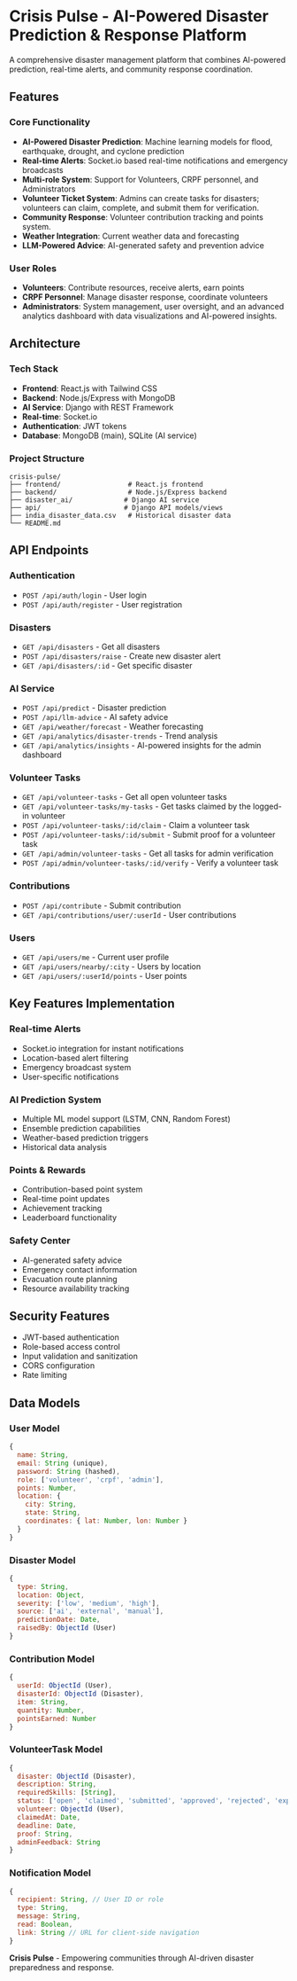 # Crisis Pulse - AI-Powered Disaster Prediction & Response Platform

A comprehensive disaster management platform that combines AI-powered prediction, real-time alerts, and community response coordination.

## Features

### Core Functionality
- **AI-Powered Disaster Prediction**: Machine learning models for flood, earthquake, drought, and cyclone prediction
- **Real-time Alerts**: Socket.io based real-time notifications and emergency broadcasts
- **Multi-role System**: Support for Volunteers, CRPF personnel, and Administrators
- **Volunteer Ticket System**: Admins can create tasks for disasters; volunteers can claim, complete, and submit them for verification.
- **Community Response**: Volunteer contribution tracking and points system.
- **Weather Integration**: Current weather data and forecasting
- **LLM-Powered Advice**: AI-generated safety and prevention advice

### User Roles
- **Volunteers**: Contribute resources, receive alerts, earn points
- **CRPF Personnel**: Manage disaster response, coordinate volunteers
- **Administrators**: System management, user oversight, and an advanced analytics dashboard with data visualizations and AI-powered insights.

## Architecture

### Tech Stack
- **Frontend**: React.js with Tailwind CSS
- **Backend**: Node.js/Express with MongoDB
- **AI Service**: Django with REST Framework
- **Real-time**: Socket.io
- **Authentication**: JWT tokens
- **Database**: MongoDB (main), SQLite (AI service)

### Project Structure
```
crisis-pulse/
├── frontend/                 # React.js frontend
├── backend/                  # Node.js/Express backend
├── disaster_ai/             # Django AI service
├── api/                     # Django API models/views
├── india_disaster_data.csv   # Historical disaster data
└── README.md
```

## API Endpoints

### Authentication
- `POST /api/auth/login` - User login
- `POST /api/auth/register` - User registration

### Disasters
- `GET /api/disasters` - Get all disasters
- `POST /api/disasters/raise` - Create new disaster alert
- `GET /api/disasters/:id` - Get specific disaster

### AI Service
- `POST /api/predict` - Disaster prediction
- `POST /api/llm-advice` - AI safety advice
- `GET /api/weather/forecast` - Weather forecasting
- `GET /api/analytics/disaster-trends` - Trend analysis
- `GET /api/analytics/insights` - AI-powered insights for the admin dashboard

### Volunteer Tasks
- `GET /api/volunteer-tasks` - Get all open volunteer tasks
- `GET /api/volunteer-tasks/my-tasks` - Get tasks claimed by the logged-in volunteer
- `POST /api/volunteer-tasks/:id/claim` - Claim a volunteer task
- `POST /api/volunteer-tasks/:id/submit` - Submit proof for a volunteer task
- `GET /api/admin/volunteer-tasks` - Get all tasks for admin verification
- `POST /api/admin/volunteer-tasks/:id/verify` - Verify a volunteer task

### Contributions
- `POST /api/contribute` - Submit contribution
- `GET /api/contributions/user/:userId` - User contributions

### Users
- `GET /api/users/me` - Current user profile
- `GET /api/users/nearby/:city` - Users by location
- `GET /api/users/:userId/points` - User points

## Key Features Implementation

### Real-time Alerts
- Socket.io integration for instant notifications
- Location-based alert filtering
- Emergency broadcast system
- User-specific notifications

### AI Prediction System
- Multiple ML model support (LSTM, CNN, Random Forest)
- Ensemble prediction capabilities
- Weather-based prediction triggers
- Historical data analysis

### Points & Rewards
- Contribution-based point system
- Real-time point updates
- Achievement tracking
- Leaderboard functionality

### Safety Center
- AI-generated safety advice
- Emergency contact information
- Evacuation route planning
- Resource availability tracking

## Security Features

- JWT-based authentication
- Role-based access control
- Input validation and sanitization
- CORS configuration
- Rate limiting

## Data Models

### User Model
```javascript
{
  name: String,
  email: String (unique),
  password: String (hashed),
  role: ['volunteer', 'crpf', 'admin'],
  points: Number,
  location: {
    city: String,
    state: String,
    coordinates: { lat: Number, lon: Number }
  }
}
```

### Disaster Model
```javascript
{
  type: String,
  location: Object,
  severity: ['low', 'medium', 'high'],
  source: ['ai', 'external', 'manual'],
  predictionDate: Date,
  raisedBy: ObjectId (User)
}
```

### Contribution Model
```javascript
{
  userId: ObjectId (User),
  disasterId: ObjectId (Disaster),
  item: String,
  quantity: Number,
  pointsEarned: Number
}
```

### VolunteerTask Model
```javascript
{
  disaster: ObjectId (Disaster),
  description: String,
  requiredSkills: [String],
  status: ['open', 'claimed', 'submitted', 'approved', 'rejected', 'expired'],
  volunteer: ObjectId (User),
  claimedAt: Date,
  deadline: Date,
  proof: String,
  adminFeedback: String
}
```

### Notification Model
```javascript
{
  recipient: String, // User ID or role
  type: String,
  message: String,
  read: Boolean,
  link: String // URL for client-side navigation
}
```

**Crisis Pulse** - Empowering communities through AI-driven disaster preparedness and response.
